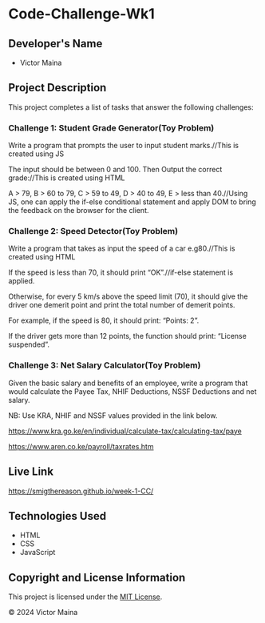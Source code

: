 # Code-Challenge-Wk1

## Developer's Name
- Victor Maina

## Project Description

This project completes a list of tasks that answer the following challenges:

### Challenge 1: Student Grade Generator(Toy Problem)

Write a program that prompts the user to input student marks.//This is created using JS

The input should be between 0 and 100. Then Output the correct grade://This is created using HTML

A > 79, B > 60 to 79, C > 59 to 49, D > 40 to 49, E > less than 40.//Using JS, one can apply the if-else conditional statement and apply DOM to bring the feedback on the browser for the client.

### Challenge 2: Speed Detector(Toy Problem)

Write a program that takes as input the speed of a car e.g80.//This is created using HTML

If the speed is less than 70, it should print “OK”.//if-else statement is applied.

Otherwise, for every 5 km/s above the speed limit (70), it should give the driver one demerit point and print the total number of demerit points.

For example, if the speed is 80, it should print: “Points: 2”. 

If the driver gets more than 12 points, the function should print: “License suspended”.

### Challenge 3: Net Salary Calculator(Toy Problem)

Given the basic salary and benefits of an employee, write a program that would calculate the Payee Tax, NHIF Deductions, NSSF Deductions and net salary.

NB: Use KRA, NHIF and NSSF values provided in the link below.

https://www.kra.go.ke/en/individual/calculate-tax/calculating-tax/paye

https://www.aren.co.ke/payroll/taxrates.htm

## Live Link
https://smigthereason.github.io/week-1-CC/

## Technologies Used
- HTML
- CSS
- JavaScript



## Copyright and License Information
This project is licensed under the [MIT License](LICENSE).

© 2024 Victor Maina